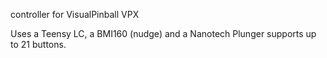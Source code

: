 controller for VisualPinball VPX

Uses a Teensy LC, a BMI160 (nudge) and a Nanotech Plunger
supports up to 21 buttons.
